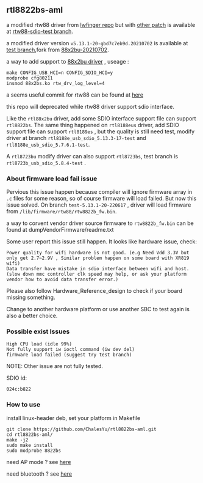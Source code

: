 
## rtl8822bs-aml

a modified rtw88 driver from [lwfinger repo](https://github.com/lwfinger/rtw88) but with [other patch](https://github.com/xdarklight/linux/commits/rtw88-sdio-20230222) is available at [rtw88-sdio-test branch](https://gitlab.com/ChalesYu/rtl8822bs-aml/tree/rtw88-sdio-test).

a modified driver version `v5.13.1-20-gbd7c7eb9d.20210702` is available at [test branch](https://github.com/ChalesYu/rtl8822bs-aml/tree/test-5.13.1-20-230201),fork from [88x2bu-20210702](https://github.com/morrownr/88x2bu-20210702).

a way to add support to [88x2bu driver](https://gitlab.com/ChalesYu/rtl8822bs-aml/tree/test-5.13.1-20-230201) , useage :

```
make CONFIG_USB_HCI=n CONFIG_SDIO_HCI=y
modprobe cfg80211
insmod 88x2bs.ko rtw_drv_log_level=4
```

a seems useful commit for rtw88 can be found at [here](https://github.com/xdarklight/linux/commit/80154847ef5ff284624a8abb2e66b690e41fb678)

this repo will deprecated while rtw88 driver support sdio interface.

Like the `rtl88x2bu` driver, add some SDIO interface support file can support `rtl8822bs`. The same thing happened on `rtl8188eus` driver, add SDIO support file can support `rtl8189es` , but the quality is still need test, modify driver at branch `rtl8188e_usb_sdio_5.13.3-17-test` and `rtl8188e_usb_sdio_5.7.6.1-test`.

A `rtl8723bu` modify driver can also support `rtl8723bs`, test branch is `rtl8723b_usb_sdio_5.8.4-test` .

### About firmware load fail issue

Pervious this issue happen because compiler will ignore firmware array in `.c` files for some reason,
 so of course firmware will load failed. But now this issue solved. On branch `test-5.13.1-20-220617` , driver will load firmware from `/lib/firmware/rtw88/rtw8822b_fw.bin`.

a way to corvent vendor driver source firmware to `rtw8822b_fw.bin` can be found at dumpVendorFirmware/readme.txt

Some user report this issue still happen. It looks like hardware issue, check:

```
Power quality for wifi hardware is not good. (e.g Need Vdd 3.3V but only get 2.7~2.9V , Similar problem happen on some board with XR819 wifi)
Data transfer have mistake in sdio interface between wifi and host. (slow down mmc controller clk speed may help, or ask your platform vendor how to avoid data transfer error.)
```

Please also follow Hardware_Reference_design to check if your board missing something.

Change to another hardware platform or use another SBC to test again is also a better choice.

### Possible exist Issues

```
High CPU load (idle 99%)
Not fully support iw ioctl command (iw dev del)
firmware load failed (suggest try test branch)
```

NOTE: Other issue are not fully tested.

SDIO id:

```
024c:b822
```

### How to use

install linux-header deb, set your platform in Makefile

```
git clone https://github.com/ChalesYu/rtl8822bs-aml.git
cd rtl8822bs-aml/
make -j2
sudo make install
sudo modprobe 8822bs
```

need AP mode ?   see [here](https://github.com/ChalesYu/rtl8822bs-aml/tree/master/getAP)

need bluetooth ? see [here](https://github.com/ChalesYu/rtl8822bs-aml/tree/master/bluetooth)

